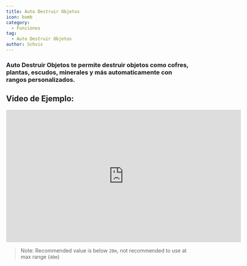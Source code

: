 ```yaml
---
title: Auto Destruir Objetos
icon: bomb
category:
  - Funciones
tag:
  - Auto Destruir Objetos
author: Schvis
---
```


### Auto Destruir Objetos te permite destruir objetos como cofres, plantas, escudos, minerales y más automaticamente con rangos personalizados.

## Video de Ejemplo:

<iframe width="640" height="360" src="https://www.youtube.com/embed/3ML6s3SR8nE?list=PL5eI1Tb64p56g27qfYk7VuFTz4FK6YrKa" title="Korepi - Auto Destroy" frameborder="0" allow="accelerometer; autoplay; clipboard-write; encrypted-media; gyroscope; picture-in-picture; web-share" allowfullscreen></iframe>

>Note: Recommended value is below `20m`, not recommended to use at max range (`40m`)

